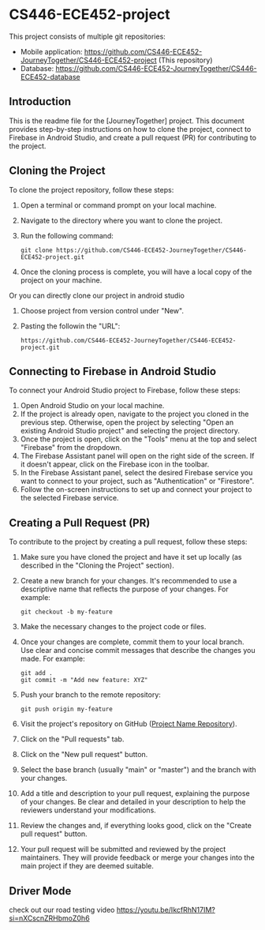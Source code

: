 # CS446-ECE452-project

This project consists of multiple git repositories:
- Mobile application: https://github.com/CS446-ECE452-JourneyTogether/CS446-ECE452-project (This repository)
- Database: https://github.com/CS446-ECE452-JourneyTogether/CS446-ECE452-database

## Introduction

This is the readme file for the [JourneyTogether] project. This document provides step-by-step instructions on how to clone the project, connect to Firebase in Android Studio, and create a pull request (PR) for contributing to the project.

## Cloning the Project

To clone the project repository, follow these steps:

1. Open a terminal or command prompt on your local machine.
2. Navigate to the directory where you want to clone the project.
3. Run the following command:

   ```shell
   git clone https://github.com/CS446-ECE452-JourneyTogether/CS446-ECE452-project.git
   ```

4. Once the cloning process is complete, you will have a local copy of the project on your machine.

Or you can directly clone our project in android studio

1. Choose project from version control under "New".
2. Pasting the followin the "URL":

    ```
    https://github.com/CS446-ECE452-JourneyTogether/CS446-ECE452-project.git
    ```


## Connecting to Firebase in Android Studio

To connect your Android Studio project to Firebase, follow these steps:

1. Open Android Studio on your local machine.
2. If the project is already open, navigate to the project you cloned in the previous step. Otherwise, open the project by selecting "Open an existing Android Studio project" and selecting the project directory.
3. Once the project is open, click on the "Tools" menu at the top and select "Firebase" from the dropdown.
4. The Firebase Assistant panel will open on the right side of the screen. If it doesn't appear, click on the Firebase icon in the toolbar.
5. In the Firebase Assistant panel, select the desired Firebase service you want to connect to your project, such as "Authentication" or "Firestore".
6. Follow the on-screen instructions to set up and connect your project to the selected Firebase service.


## Creating a Pull Request (PR)

To contribute to the project by creating a pull request, follow these steps:

1. Make sure you have cloned the project and have it set up locally (as described in the "Cloning the Project" section).
2. Create a new branch for your changes. It's recommended to use a descriptive name that reflects the purpose of your changes. For example:

   ```shell
   git checkout -b my-feature
   ```

3. Make the necessary changes to the project code or files.
4. Once your changes are complete, commit them to your local branch. Use clear and concise commit messages that describe the changes you made. For example:

   ```shell
   git add .
   git commit -m "Add new feature: XYZ"
   ```

5. Push your branch to the remote repository:

   ```shell
   git push origin my-feature
   ```

6. Visit the project's repository on GitHub ([Project Name Repository](https://github.com/CS446-ECE452-JourneyTogether/CS446-ECE452-project)).
7. Click on the "Pull requests" tab.
8. Click on the "New pull request" button.
9. Select the base branch (usually "main" or "master") and the branch with your changes.
10. Add a title and description to your pull request, explaining the purpose of your changes. Be clear and detailed in your description to help the reviewers understand your modifications.
11. Review the changes and, if everything looks good, click on the "Create pull request" button.
12. Your pull request will be submitted and reviewed by the project maintainers. They will provide feedback or merge your changes into the main project if they are deemed suitable.

## Driver Mode
check out our road testing video https://youtu.be/IkcfRhN17IM?si=nXCscnZRHbmoZ0h6

